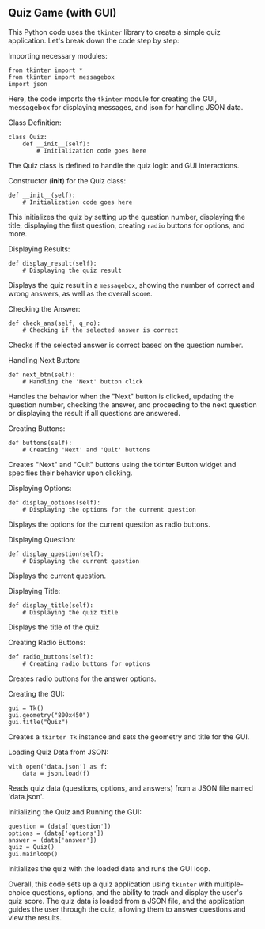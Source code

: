 ## Quiz Game (with GUI)

This Python code uses the `tkinter` library to create a simple quiz application. Let's break down the code step by step:

Importing necessary modules:
```
from tkinter import *
from tkinter import messagebox
import json
```
Here, the code imports the `tkinter` module for creating the GUI, messagebox for displaying messages, and json for handling JSON data.

Class Definition:
```
class Quiz:
    def __init__(self):
        # Initialization code goes here
```
The Quiz class is defined to handle the quiz logic and GUI interactions.

Constructor (__init__) for the Quiz class:
```
def __init__(self):
    # Initialization code goes here
```
This initializes the quiz by setting up the question number, displaying the title, displaying the first question, creating `radio` buttons for options, and more.

Displaying Results:
```
def display_result(self):
    # Displaying the quiz result
```
Displays the quiz result in a `messagebox`, showing the number of correct and wrong answers, as well as the overall score.

Checking the Answer:
```
def check_ans(self, q_no):
    # Checking if the selected answer is correct
```
Checks if the selected answer is correct based on the question number.

Handling Next Button:
```
def next_btn(self):
    # Handling the 'Next' button click
```
Handles the behavior when the "Next" button is clicked, updating the question number, checking the answer, and proceeding to the next question or displaying the result if all questions are answered.

Creating Buttons:
```
def buttons(self):
    # Creating 'Next' and 'Quit' buttons
```
Creates "Next" and "Quit" buttons using the tkinter Button widget and specifies their behavior upon clicking.

Displaying Options:
```
def display_options(self):
    # Displaying the options for the current question
```
Displays the options for the current question as radio buttons.

Displaying Question:
```
def display_question(self):
    # Displaying the current question
```
Displays the current question.

Displaying Title:
```
def display_title(self):
    # Displaying the quiz title
```
Displays the title of the quiz.

Creating Radio Buttons:
```
def radio_buttons(self):
    # Creating radio buttons for options
```
Creates radio buttons for the answer options.

Creating the GUI:
```
gui = Tk()
gui.geometry("800x450")
gui.title("Quiz")
```
Creates a `tkinter Tk` instance and sets the geometry and title for the GUI.

Loading Quiz Data from JSON:
```
with open('data.json') as f:
    data = json.load(f)
```
Reads quiz data (questions, options, and answers) from a JSON file named 'data.json'.

Initializing the Quiz and Running the GUI:
```
question = (data['question'])
options = (data['options'])
answer = (data['answer'])
quiz = Quiz()
gui.mainloop()
```
Initializes the quiz with the loaded data and runs the GUI loop.

Overall, this code sets up a quiz application using `tkinter` with multiple-choice questions, options, and the ability to track and display the user's quiz score. The quiz data is loaded from a JSON file, and the application guides the user through the quiz, allowing them to answer questions and view the results.
